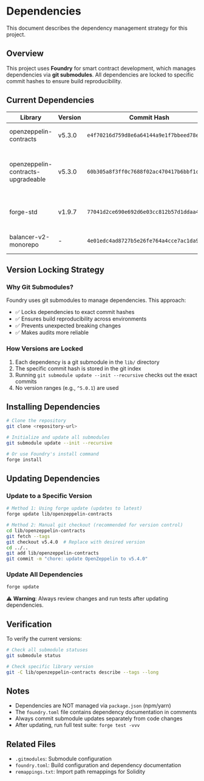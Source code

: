 # Dependencies

This document describes the dependency management strategy for this project.

## Overview

This project uses **Foundry** for smart contract development, which manages dependencies via **git submodules**. All dependencies are locked to specific commit hashes to ensure build reproducibility.

## Current Dependencies

| Library | Version | Commit Hash | Purpose |
|---------|---------|-------------|---------|
| openzeppelin-contracts | v5.3.0 | `e4f70216d759d8e6a64144a9e1f7bbeed78e7079` | Core OpenZeppelin contracts |
| openzeppelin-contracts-upgradeable | v5.3.0 | `60b305a8f3ff0c7688f02ac470417b6bbf1c4d27` | Upgradeable versions of OZ contracts (proxy pattern support) |
| forge-std | v1.9.7 | `77041d2ce690e692d6e03cc812b57d1ddaa4d505` | Foundry standard library for testing |
| balancer-v2-monorepo | - | `4e01edc4ad8727b5e26fe764a4cce7ac1da99e14` | Balancer V2 interfaces and utilities |

## Version Locking Strategy

### Why Git Submodules?

Foundry uses git submodules to manage dependencies. This approach:
- ✅ Locks dependencies to exact commit hashes
- ✅ Ensures build reproducibility across environments
- ✅ Prevents unexpected breaking changes
- ✅ Makes audits more reliable

### How Versions are Locked

1. Each dependency is a git submodule in the `lib/` directory
2. The specific commit hash is stored in the git index
3. Running `git submodule update --init --recursive` checks out the exact commits
4. No version ranges (e.g., `^5.0.1`) are used

## Installing Dependencies

```bash
# Clone the repository
git clone <repository-url>

# Initialize and update all submodules
git submodule update --init --recursive

# Or use Foundry's install command
forge install
```

## Updating Dependencies

### Update to a Specific Version

```bash
# Method 1: Using forge update (updates to latest)
forge update lib/openzeppelin-contracts

# Method 2: Manual git checkout (recommended for version control)
cd lib/openzeppelin-contracts
git fetch --tags
git checkout v5.4.0  # Replace with desired version
cd ../..
git add lib/openzeppelin-contracts
git commit -m "chore: update OpenZeppelin to v5.4.0"
```

### Update All Dependencies

```bash
forge update
```

⚠️ **Warning**: Always review changes and run tests after updating dependencies.

## Verification

To verify the current versions:

```bash
# Check all submodule statuses
git submodule status

# Check specific library version
git -C lib/openzeppelin-contracts describe --tags --long
```

## Notes

- Dependencies are NOT managed via `package.json` (npm/yarn)
- The `foundry.toml` file contains dependency documentation in comments
- Always commit submodule updates separately from code changes
- After updating, run full test suite: `forge test -vvv`

## Related Files

- `.gitmodules`: Submodule configuration
- `foundry.toml`: Build configuration and dependency documentation
- `remappings.txt`: Import path remappings for Solidity
